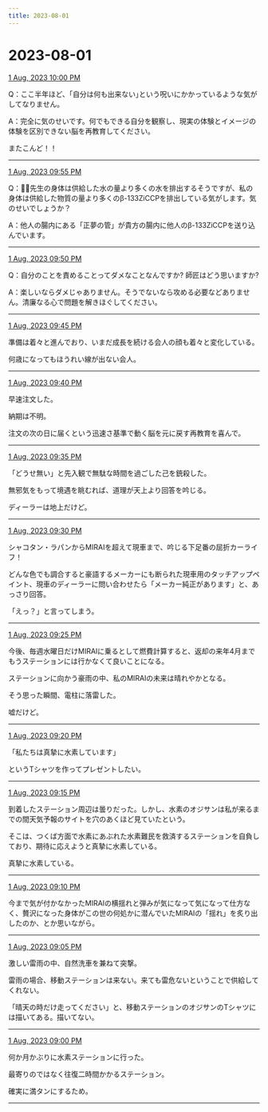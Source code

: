 ```yaml
---
title: 2023-08-01
---
```

# 2023-08-01

[1 Aug, 2023 10:00 PM](https://twitter.com/hirasawa/status/1686361146071339009#m)

Q：ここ半年ほど、｢自分は何も出来ない｣という呪いにかかっているような気がしてなりません。  
  
A：完全に気のせいです。何でもできる自分を観察し、現実の体験とイメージの体験を区別できない脳を再教育してください。  
  
またこんど！！

---

[1 Aug, 2023 09:55 PM](https://twitter.com/hirasawa/status/1686359876367421440#m)

Q：🤚🏻先生の身体は供給した水の量より多くの水を排出するそうですが、私の身体は供給した物質の量より多くのβ-133ZiCCPを排出している気がします。気のせいでしょうか？  
  
A：他人の腸内にある「正夢の管」が貴方の腸内に他人のβ-133ZiCCPを送り込んでいます。

---

[1 Aug, 2023 09:50 PM](https://twitter.com/hirasawa/status/1686358617950212096#m)

Q：自分のことを責めることってダメなことなんですか? 師匠はどう思いますか?  
  
A：楽しいならダメじゃありません。そうでないなら攻める必要などありません。清廉なる心で問題を解きほぐしてください。

---

[1 Aug, 2023 09:45 PM](https://twitter.com/hirasawa/status/1686357360405786624#m)

準備は着々と進んでおり、いまだ成長を続ける会人の顔も着々と変化している。  
  
何歳になってもほうれい線が出ない会人。

---

[1 Aug, 2023 09:40 PM](https://twitter.com/hirasawa/status/1686356101669740545#m)

早速注文した。  
  
納期は不明。  
  
注文の次の日に届くという迅速さ基準で動く脳を元に戻す再教育を喜んで。

---

[1 Aug, 2023 09:35 PM](https://twitter.com/hirasawa/status/1686354843517214720#m)

「どうせ無い」と先入観で無駄な時間を過ごした己を銃殺した。  
  
無邪気をもって境遇を眺むれば、道理が天上より回答を吟じる。  
  
ディーラーは地上だけど。

---

[1 Aug, 2023 09:30 PM](https://twitter.com/hirasawa/status/1686353586802810881#m)

シャコタン・ラパンからMIRAIを超えて現車まで、吟じる下足番の屈折カーライフ！  
  
どんな色でも調合すると豪語するメーカーにも断られた現車用のタッチアップペイント、現車のディーラーに問い合わせたら「メーカー純正があります」と、あっさり回答。  
  
「えっ？」と言ってしまう。

---

[1 Aug, 2023 09:25 PM](https://twitter.com/hirasawa/status/1686352326523576321#m)

今後、毎週水曜日だけMIRAIに乗るとして燃費計算すると、返却の来年4月までもうステーションには行かなくて良いことになる。  
  
ステーションに向かう豪雨の中、私のMIRAIの未来は晴れやかとなる。  
  
そう思った瞬間、電柱に落雷した。  
  
嘘だけど。

---

[1 Aug, 2023 09:20 PM](https://twitter.com/hirasawa/status/1686351069033512961#m)

「私たちは真摯に水素しています」  
  
というTシャツを作ってプレゼントしたい。

---

[1 Aug, 2023 09:15 PM](https://twitter.com/hirasawa/status/1686349810411163649#m)

到着したステーション周辺は曇りだった。しかし、水素のオジサンは私が来るまでの間天気予報のサイトを穴のあくほど見ていたという。  
  
そこは、つくば方面で水素にあぶれた水素難民を救済するステーションを自負しており、期待に応えようと真摯に水素している。  
  
真摯に水素している。

---

[1 Aug, 2023 09:10 PM](https://twitter.com/hirasawa/status/1686348551843160067#m)

今まで気が付かなかったMIRAIの横揺れと弾みが気になって気になって仕方なく、贅沢になった身体がこの世の何処かに潜んでいたMIRAIの「揺れ」を炙り出したのか、とか思いながら。

---

[1 Aug, 2023 09:05 PM](https://twitter.com/hirasawa/status/1686347293799112705#m)

激しい雷雨の中、自然洗車を兼ねて突撃。  
  
雷雨の場合、移動ステーションは来ない。来ても雷危ないということで供給してくれない。  
  
「晴天の時だけ走ってください」と、移動ステーションのオジサンのTシャツには描いてある。描いてない。

---

[1 Aug, 2023 09:00 PM](https://twitter.com/hirasawa/status/1686346042059436034#m)

何か月かぶりに水素ステーションに行った。  
  
最寄りのではなく往復二時間かかるステーション。  
  
確実に満タンにするため。

---

